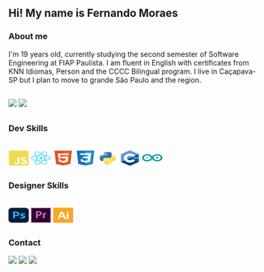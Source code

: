 ## Hi! My name is Fernando Moraes

### About me
I'm 19 years old, currently studying the second semester of Software Engineering at FIAP Paulista. I am fluent in English with certificates from KNN Idiomas, Person and the CCCC Bilingual program. I live in Caçapava-SP but I plan to move to grande São Paulo and the region.

## 

<div>
  <img height="180cm" src="https://github-readme-stats.vercel.app/api?username=fernmoraes&show_icons=true&theme=apprentice&include_all_commits=true&count_private=true"/>
  <img height="180cm" src="https://github-readme-stats.vercel.app/api/top-langs/?username=fernmoraes&layout=compact&langs_count=16&theme=apprentice"/>
</div>

##

### Dev Skills
<div style="display: inline_block"><br>
  <img align="center" alt="Fer-Js" height="30" width="40" src="https://raw.githubusercontent.com/devicons/devicon/master/icons/javascript/javascript-plain.svg">
  <img align="center" alt="Fer-React" height="30" width="40" src="https://raw.githubusercontent.com/devicons/devicon/master/icons/react/react-original.svg">
  <img align="center" alt="Fer-HTML" height="30" width="40" src="https://raw.githubusercontent.com/devicons/devicon/master/icons/html5/html5-original.svg">
  <img align="center" alt="Fer-CSS" height="30" width="40" src="https://raw.githubusercontent.com/devicons/devicon/master/icons/css3/css3-original.svg">
  <img align="center" alt="Fer-Python" height="30" width="40" src="https://raw.githubusercontent.com/devicons/devicon/master/icons/python/python-original.svg">
  <img align="center" alt="Fer-Cplusplus" height="30" width="40" src="https://github.com/devicons/devicon/blob/master/icons/cplusplus/cplusplus-original.svg">
  <img align="center" alt="Fer-Arduino" height="30" width="40" src="https://github.com/devicons/devicon/blob/master/icons/arduino/arduino-original.svg">
</div>

##

### Designer Skills
<div style="display: inline_block"><br>
  <img align="center" alt="Fer-Ps" height="30" width="40" src="https://github.com/devicons/devicon/blob/master/icons/photoshop/photoshop-original.svg">
  <img align="center" alt="Fer-Pr" height="30" width="40" src="https://github.com/devicons/devicon/blob/master/icons/premierepro/premierepro-original.svg">
  <img align="center" alt="Fer-Ai" height="30" width="40" src="https://github.com/devicons/devicon/blob/master/icons/illustrator/illustrator-plain.svg">
</div>
  
  ##

 ### Contact
<div> 
  <a href="https://www.instagram.com/fer.nmoraes" target="_blank"><img src="https://img.shields.io/badge/-Instagram-%23E4405F?style=for-the-badge&logo=instagram&logoColor=white" target="_blank"></a> 
  <a href = "mailto:fernandinhocpv10@gmail.com"><img src="https://img.shields.io/badge/-Gmail-%23333?style=for-the-badge&logo=gmail&logoColor=white" target="_blank"></a>
  <a href="https://www.linkedin.com/in/fernando-navajas-moraes-2aa4562b6/" target="_blank"><img src="https://img.shields.io/badge/-LinkedIn-%230077B5?style=for-the-badge&logo=linkedin&logoColor=white" target="_blank"></a> 
  
</div>
